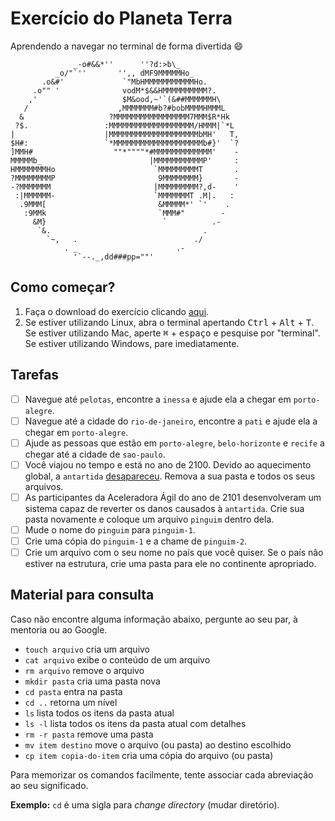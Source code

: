 # Exercício do Planeta Terra

Aprendendo a navegar no terminal de forma divertida :smile: 

```
              _-o#&&*''      ''?d:>b\_
          _o/"`''       '',, dMF9MMMMMHo_
       .o&#'             `"MbHMMMMMMMMMMMHo.
     .o"" '              vodM*$&&HMMMMMMMMMM?.
    ,'                   $M&ood,~'`(&##MMMMMMH\
   /                    ,MMMMMMM#b?#bobMMMMHMMML
  &                   ?MMMMMMMMMMMMMMMMM7MMM$R*Hk
 ?$.                 :MMMMMMMMMMMMMMMMMMM/HMMM|`*L
|                    |MMMMMMMMMMMMMMMMMMMMbMH'   T,
$H#:                 `*MMMMMMMMMMMMMMMMMMMMb#}'  `?
]MMH#                  ""*""""*#MMMMMMMMMMMMM'    -
MMMMMb_                        |MMMMMMMMMMMP'     :
HMMMMMMMHo                      `MMMMMMMMMT       .
?MMMMMMMMP                       9MMMMMMMM}       -
-?MMMMMMM                       |MMMMMMMMM?,d-    '
 :|MMMMMM-                      `MMMMMMMT .M|.   :
  .9MMM[                         &MMMMM*' `'    .
   :9MMk                         `MMM#"        -
     &M}                          `          .-
      `&.                                  .
        `~,   .                          ./
            . _                      .-
              '`--._,dd###pp=""'
```

## Como começar?
1. Faça o download do exercício clicando [aqui](https://github.com/aceleradora-TW/planeta-terra/archive/master.zip).
2. Se estiver utilizando Linux, abra o terminal apertando <kbd>Ctrl</kbd> + <kbd>Alt</kbd> + <kbd>T</kbd>. Se estiver utilizando Mac, aperte <kbd>⌘</kbd> + <kbd>espaço</kbd> e pesquise por "terminal". Se estiver utilizando Windows, pare imediatamente.

## Tarefas
- [ ] Navegue até `pelotas`, encontre a `inessa` e ajude ela a chegar em `porto-alegre`.
- [ ] Navegue até a cidade do `rio-de-janeiro`, encontre a `pati` e ajude ela a chegar em `porto-alegre`.
- [ ] Ajude as pessoas que estão em `porto-alegre`, `belo-horizonte` e `recife` a chegar até a cidade de `sao-paulo`.
- [ ] Você viajou no tempo e está no ano de 2100. Devido ao aquecimento global, a `antartida` [desapareceu](http://www.tvi24.iol.pt/tecnologia/degelo/antartida-pode-desaparecer-em-2100). Remova a sua pasta e todos os seus arquivos.
- [ ] As participantes da Aceleradora Ágil do ano de 2101 desenvolveram um sistema capaz de reverter os danos causados à `antartida`. Crie sua pasta novamente e coloque um arquivo `pinguim` dentro dela.
- [ ] Mude o nome do `pinguim` para `pinguim-1`.
- [ ] Crie uma cópia do `pinguim-1` e a chame de `pinguim-2`.
- [ ] Crie um arquivo com o seu nome no país que você quiser. Se o país não estiver na estrutura, crie uma pasta para ele no continente apropriado.

## Material para consulta
Caso não encontre alguma informação abaixo, pergunte ao seu par, à mentoria ou ao Google.

* `touch arquivo` cria um arquivo
* `cat arquivo` exibe o conteúdo de um arquivo
* `rm arquivo` remove o arquivo
* `mkdir pasta` cria uma pasta nova
* `cd pasta` entra na pasta
* `cd ..` retorna um nível
* `ls` lista todos os itens da pasta atual
* `ls -l` lista todos os itens da pasta atual com detalhes
* `rm -r pasta` remove uma pasta
* `mv item destino` move o arquivo (ou pasta) ao destino escolhido
* `cp item copia-do-item` cria uma cópia do arquivo (ou pasta)

Para memorizar os comandos facilmente, tente associar cada abreviação ao seu significado.

**Exemplo:** `cd` é uma sigla para _change directory_ (mudar diretório).
